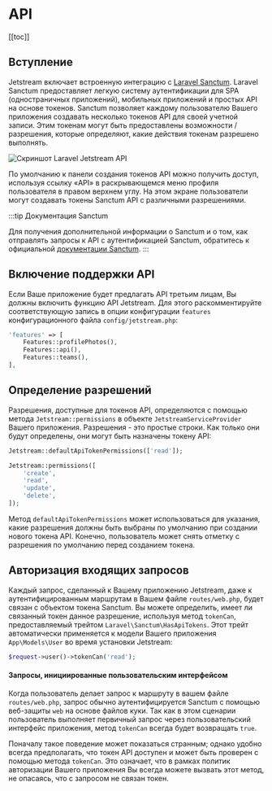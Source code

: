 # API

[[toc]]

## Вступление

Jetstream включает встроенную интеграцию с [Laravel Sanctum](https://laravel.com/docs/sanctum). Laravel Sanctum предоставляет легкую систему аутентификации для SPA (одностраничных приложений), мобильных приложений и простых API на основе токенов. Sanctum позволяет каждому пользователю Вашего приложения создавать несколько токенов API для своей учетной записи. Этим токенам могут быть предоставлены возможности / разрешения, которые определяют, какие действия токенам разрешено выполнять.

![Скриншот Laravel Jetstream API](./../../assets/img/api.png)

По умолчанию к панели создания токенов API можно получить доступ, используя ссылку «API» в раскрывающемся меню профиля пользователя в правом верхнем углу. На этом экране пользователи могут создавать токены Sanctum API с различными разрешениями.

:::tip Документация Sanctum

Для получения дополнительной информации о Sanctum и о том, как отправлять запросы к API с аутентификацией Sanctum, обратитесь к официальной [документации Sanctum](https://laravel.com/docs/sanctum).
:::

## Включение поддержки API

Если Ваше приложение будет предлагать API третьим лицам, Вы должны включить функцию API Jetstream. Для этого раскомментируйте соответствующую запись в опции конфигурации `features` конфигурационного файла `config/jetstream.php`:

```php
'features' => [
    Features::profilePhotos(),
    Features::api(),
    Features::teams(),
],
```

## Определение разрешений

Разрешения, доступные для токенов API, определяются с помощью метода `Jetstream::permissions` в объекте `JetstreamServiceProvider` Вашего приложения. Разрешения - это простые строки. Как только они будут определены, они могут быть назначены токену API:

```php
Jetstream::defaultApiTokenPermissions(['read']);

Jetstream::permissions([
    'create',
    'read',
    'update',
    'delete',
]);
```

Метод `defaultApiTokenPermissions` может использоваться для указания, какие разрешения должны быть выбраны по умолчанию при создании нового токена API. Конечно, пользователь может снять отметку с разрешения по умолчанию перед созданием токена.

## Авторизация входящих запросов

Каждый запрос, сделанный к Вашему приложению Jetstream, даже к аутентифицированным маршрутам в Вашем файле `routes/web.php`, будет связан с объектом токена Sanctum. Вы можете определить, имеет ли связанный токен данное разрешение, используя метод `tokenCan`, предоставляемый трейтом `Laravel\Sanctum\HasApiTokens`. Этот трейт автоматически применяется к модели Вашего приложения `App\Models\User` во время установки Jetstream:

```php
$request->user()->tokenCan('read');
```

#### Запросы, инициированные пользовательским интерфейсом

Когда пользователь делает запрос к маршруту в вашем файле `routes/web.php`, запрос обычно аутентифицируется Sanctum с помощью веб-защиты `web` на основе файлов куки. Так как в этом сценарии пользователь выполняет первичный запрос через пользовательский интерфейс приложения, метод `tokenCan` всегда будет возвращать `true`.

Поначалу такое поведение может показаться странным; однако удобно всегда предполагать, что токен API доступен и может быть проверен с помощью метода `tokenCan`. Это означает, что в рамках политик авторизации Вашего приложения Вы всегда можете вызвать этот метод, не опасаясь, что с запросом не связан токен.
